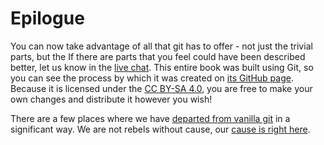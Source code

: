 # Epilogue

You can now take advantage of all that git has to offer - not just the trivial parts, but the If there are parts that you feel could have been described better, let us know in the [live chat](https://gitter.im/diffplug/gitfromscratch).  This entire book was built using Git, so you can see the process by which it was created on [its GitHub page](https://github.com/diffplug/gitfromscratch).  Because it is licensed under the [CC BY-SA 4.0](https://creativecommons.org/licenses/by-sa/4.0/), you are free to make your own changes and distribute it however you wish!

There are a few places where we have [departed from vanilla git](departures/departures.md) in a significant way.  We are not rebels without cause, our [cause is right here](departures/departures.md).
